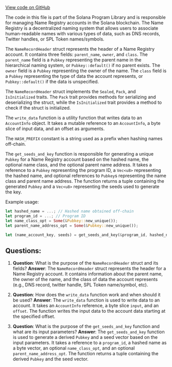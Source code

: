 [View code on GitHub](https://github.com/solana-labs/solana-program-library/name-service/program/src/state.rs)

The code in this file is part of the Solana Program Library and is responsible for managing Name Registry accounts in the Solana blockchain. The Name Registry is a decentralized naming system that allows users to associate human-readable names with various types of data, such as DNS records, Twitter handles, or SPL Token names/symbols.

The `NameRecordHeader` struct represents the header of a Name Registry account. It contains three fields: `parent_name`, `owner`, and `class`. The `parent_name` field is a `Pubkey` representing the parent name in the hierarchical naming system, or `Pubkey::default()` if no parent exists. The `owner` field is a `Pubkey` representing the owner of the name. The `class` field is a `Pubkey` representing the type of data the account represents, or `Pubkey::default()` if the data is unspecified.

The `NameRecordHeader` struct implements the `Sealed`, `Pack`, and `IsInitialized` traits. The `Pack` trait provides methods for serializing and deserializing the struct, while the `IsInitialized` trait provides a method to check if the struct is initialized.

The `write_data` function is a utility function that writes data to an `AccountInfo` object. It takes a mutable reference to an `AccountInfo`, a byte slice of input data, and an offset as arguments.

The `HASH_PREFIX` constant is a string used as a prefix when hashing names off-chain.

The `get_seeds_and_key` function is responsible for generating a unique `Pubkey` for a Name Registry account based on the hashed name, the optional name class, and the optional parent name address. It takes a reference to a `Pubkey` representing the program ID, a `Vec<u8>` representing the hashed name, and optional references to `Pubkey`s representing the name class and parent name address. The function returns a tuple containing the generated `Pubkey` and a `Vec<u8>` representing the seeds used to generate the key.

Example usage:

```rust
let hashed_name = ...; // Hashed name obtained off-chain
let program_id = ...; // Program ID
let name_class_opt = Some(&Pubkey::new_unique());
let parent_name_address_opt = Some(&Pubkey::new_unique());

let (name_account_key, seeds) = get_seeds_and_key(&program_id, hashed_name, name_class_opt, parent_name_address_opt);
```
## Questions: 
 1. **Question**: What is the purpose of the `NameRecordHeader` struct and its fields?
   **Answer**: The `NameRecordHeader` struct represents the header for a Name Registry account. It contains information about the parent name, the owner of the name, and the class of data the account represents (e.g., DNS record, twitter handle, SPL Token name/symbol, etc).

2. **Question**: How does the `write_data` function work and when should it be used?
   **Answer**: The `write_data` function is used to write data to an account. It takes an `AccountInfo` reference, a byte slice `input`, and an `offset`. The function writes the input data to the account data starting at the specified offset.

3. **Question**: What is the purpose of the `get_seeds_and_key` function and what are its input parameters?
   **Answer**: The `get_seeds_and_key` function is used to generate a derived `Pubkey` and a seed vector based on the input parameters. It takes a reference to a `program_id`, a hashed name as a byte vector, an optional `name_class_opt`, and an optional `parent_name_address_opt`. The function returns a tuple containing the derived `Pubkey` and the seed vector.